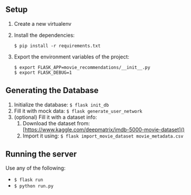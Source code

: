 Setup
-----

1. Create a new virtualenv
2. Install the dependencies:

    ```$ pip install -r requirements.txt```
3. Export the environment variables of the project:

    ```
    $ export FLASK_APP=movie_recommendations/__init__.py
    $ export FLASK_DEBUG=1
    ```

Generating the Database
-----------------------

1. Initialize the database: ```$ flask init_db```
2. Fill it with mock data: ```$ flask generate_user_network```
3. (optional) Fill it with a dataset info:
    1. Download the dataset from: [https://www.kaggle.com/deepmatrix/imdb-5000-movie-dataset]()
    2. Import it using: ```$ flask import_movie_dataset movie_metadata.csv```

Running the server
------------------

Use any of the following:
* ```$ flask run```
* ```$ python run.py```
